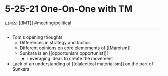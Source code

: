 # 5-25-21 One-On-One with TM
`LINKS`: [[IMT]]
#meeting/political 

---
- Tom's opening thoughts
	- Differences in strategy and tactics
	- Different opinions on core elemements of [[Marxism]]
	- Sunkara is an [[opportunism|opportunist]]!
		- Leveraging ideas to create the movement
- Lack of an understanding of [[dialectical materialism]] on the part of Sunkara.